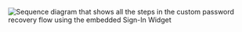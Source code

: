 <div class="common-image-format">

![Sequence diagram that shows all the steps in the custom password recovery flow using the embedded Sign-In Widget](/img/advanced-use-cases/java-custom-pwd-recovery-custom-siw-summary.png "Custom password recovery with the Sign-In Widget flow diagram")

</div>
